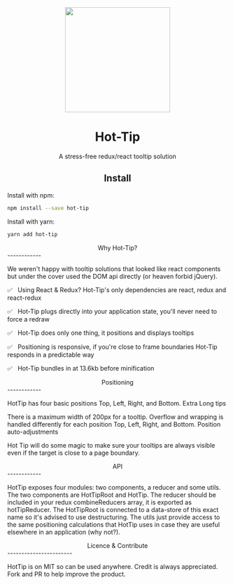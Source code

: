 <div align="center">
  <a href="https://github.com/Swrve/hot-tip">
    <img width="240" src="https://raw.githubusercontent.com/Swrve/hot-tip/examples/hot-tip.png">
  </a>
  <br>
  <h1>Hot-Tip</h1>
  <p>
    A stress-free redux/react tooltip solution
  <p>
</div>

<h2 align="center">Install</h2>

Install with npm:

```bash
npm install --save hot-tip
```

Install with yarn:

```bash
yarn add hot-tip
```



<center>Why Hot-Tip?</center>
------------

We weren't happy with tooltip solutions that looked like react components but under the cover used the DOM api directly (or heaven forbid jQuery).

 ✅ &nbsp; Using React & Redux? Hot-Tip's only dependencies are react, redux and react-redux

 ✅ &nbsp; Hot-Tip plugs directly into your application state, you'll never need to force a redraw

 ✅ &nbsp; Hot-Tip does only one thing, it positions and displays tooltips

 ✅ &nbsp; Positioning is responsive, if you're close to frame boundaries Hot-Tip responds in a predictable way

 ✅ &nbsp; Hot-Tip bundles in at 13.6kb before minification

<center>Positioning</center>
------------

HotTip has four basic positions Top, Left, Right, and Bottom.
Extra Long tips

There is a maximum width of 200px for a tooltip. Overflow and wrapping is handled differently for each position Top, Left, Right, and Bottom.
Position auto-adjustments

Hot Tip will do some magic to make sure your tooltips are always visible even if the target is close to a page boundary.


<center>API</center>
------------

HotTip exposes four modules: two components, a reducer and some utils. The two components are HotTipRoot and HotTip.
The reducer should be included in your redux combineReducers array, it is exported as hotTipReducer. The HotTipRoot is connected to a data-store of this exact name so it's advised to use destructuring.
The utils just provide access to the same positioning calculations that HotTip uses in case they are useful elsewhere in an application (why not?).

<center>Licence & Contribute</center>
-----------------------

HotTip is on MIT so can be used anywhere. Credit is always appreciated. Fork and PR to help improve the product.
